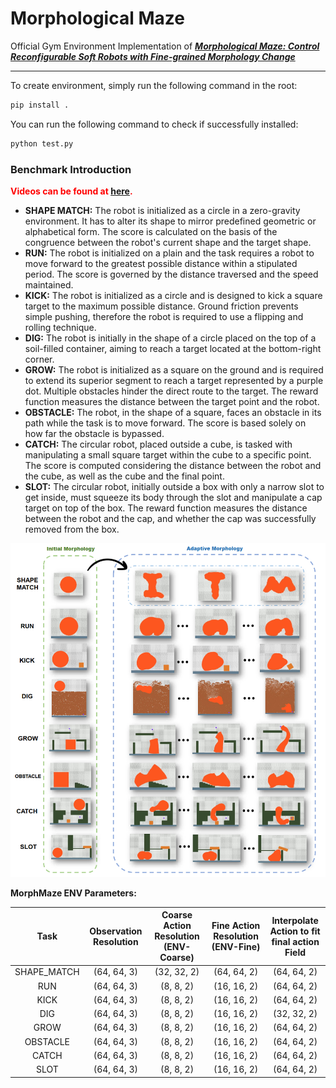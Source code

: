 # Morphological Maze

Official Gym Environment Implementation of ***[Morphological Maze: Control Reconfigurable Soft Robots with Fine-grained Morphology Change](https://morphologicalmaze.github.io/)***

*****

To create environment, simply run the following command in the root:
```python
pip install .
```

You can run the following command to check if successfully installed:
```python
python test.py
```



### Benchmark Introduction

**<font color=red>Videos can be found at [here](https://morphologicalmaze.github.io/).</font>**

- **SHAPE MATCH:** The robot is initialized as a circle in a zero-gravity environment. It has to alter its shape to mirror predefined geometric or alphabetical form. The score is calculated on the basis of the congruence between the robot's current shape and the target shape.
- **RUN:** The robot is initialized on a plain and the task requires a robot to move forward to the greatest possible distance within a stipulated period. The score is governed by the distance traversed and the speed maintained.
- **KICK:** The robot is initialized as a circle and is designed to kick a square target to the maximum possible distance. Ground friction prevents simple pushing, therefore the robot is required to use a flipping and rolling technique.
- **DIG:** The robot is initially in the shape of a circle placed on the top of a soil-filled container, aiming to reach a target located at the bottom-right corner.
- **GROW:** The robot is initialized as a square on the ground and is required to extend its superior segment to reach a target represented by a purple dot. Multiple obstacles hinder the direct route to the target. The reward function measures the distance between the target point and the robot.
- **OBSTACLE:** The robot, in the shape of a square, faces an obstacle in its path while the task is to move forward. The score is based solely on how far the obstacle is bypassed.
- **CATCH:** The circular robot, placed outside a cube, is tasked with manipulating a small square target within the cube to a specific point. The score is computed considering the distance between the robot and the cube, as well as the cube and the final point.
- **SLOT:** The circular robot, initially outside a box with only a narrow slot to get inside, must squeeze its body through the slot and manipulate a cap target on top of the box. The reward function measures the distance between the robot and the cap, and whether the cap was successfully removed from the box.

![](./teaser/teaser.png)

**MorphMaze ENV Parameters:**

|    Task     | Observation Resolution | Coarse Action Resolution (ENV-Coarse) | Fine Action Resolution (ENV-Fine) | Interpolate Action to fit final action Field |
| :---------: | :--------------------: | :-----------------------------------: | :-------------------------------: | :------------------------------------------: |
| SHAPE_MATCH |      (64, 64, 3)       |              (32, 32, 2)              |            (64, 64, 2)            |                 (64, 64, 2)                  |
|     RUN     |      (64, 64, 3)       |               (8, 8, 2)               |            (16, 16, 2)            |                 (64, 64, 2)                  |
|    KICK     |      (64, 64, 3)       |               (8, 8, 2)               |            (16, 16, 2)            |                 (64, 64, 2)                  |
|     DIG     |      (64, 64, 3)       |               (8, 8, 2)               |            (16, 16, 2)            |                 (32, 32, 2)                  |
|    GROW     |      (64, 64, 3)       |               (8, 8, 2)               |            (16, 16, 2)            |                 (64, 64, 2)                  |
|  OBSTACLE   |      (64, 64, 3)       |               (8, 8, 2)               |            (16, 16, 2)            |                 (64, 64, 2)                  |
|    CATCH    |      (64, 64, 3)       |               (8, 8, 2)               |            (16, 16, 2)            |                 (64, 64, 2)                  |
|    SLOT     |      (64, 64, 3)       |               (8, 8, 2)               |            (16, 16, 2)            |                 (64, 64, 2)                  |

